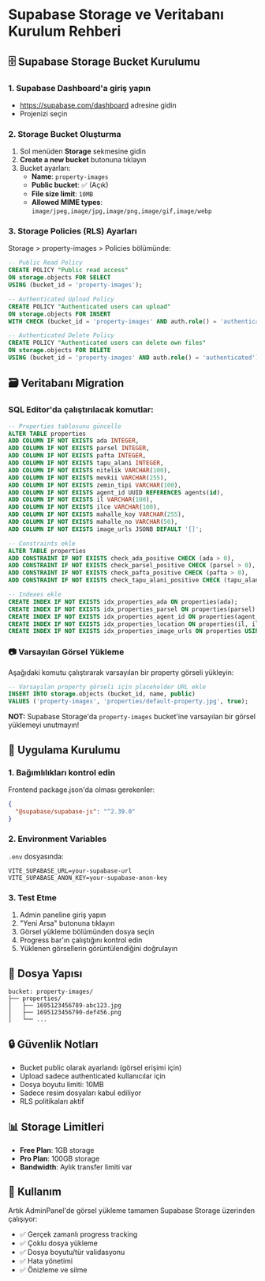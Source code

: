 # Supabase Storage ve Veritabanı Kurulum Rehberi

## 🗄️ Supabase Storage Bucket Kurulumu

### 1. Supabase Dashboard'a giriş yapın
- https://supabase.com/dashboard adresine gidin
- Projenizi seçin

### 2. Storage Bucket Oluşturma
1. Sol menüden **Storage** sekmesine gidin
2. **Create a new bucket** butonuna tıklayın
3. Bucket ayarları:
   - **Name**: `property-images`
   - **Public bucket**: ✅ (Açık)
   - **File size limit**: `10MB`
   - **Allowed MIME types**: `image/jpeg,image/jpg,image/png,image/gif,image/webp`

### 3. Storage Policies (RLS) Ayarları
Storage > property-images > Policies bölümünde:

```sql
-- Public Read Policy
CREATE POLICY "Public read access"
ON storage.objects FOR SELECT
USING (bucket_id = 'property-images');

-- Authenticated Upload Policy  
CREATE POLICY "Authenticated users can upload"
ON storage.objects FOR INSERT
WITH CHECK (bucket_id = 'property-images' AND auth.role() = 'authenticated');

-- Authenticated Delete Policy
CREATE POLICY "Authenticated users can delete own files"
ON storage.objects FOR DELETE
USING (bucket_id = 'property-images' AND auth.role() = 'authenticated');
```

## 🗃️ Veritabanı Migration

### SQL Editor'da çalıştırılacak komutlar:

```sql
-- Properties tablosunu güncelle
ALTER TABLE properties 
ADD COLUMN IF NOT EXISTS ada INTEGER,
ADD COLUMN IF NOT EXISTS parsel INTEGER,
ADD COLUMN IF NOT EXISTS pafta INTEGER,
ADD COLUMN IF NOT EXISTS tapu_alani INTEGER,
ADD COLUMN IF NOT EXISTS nitelik VARCHAR(100),
ADD COLUMN IF NOT EXISTS mevkii VARCHAR(255),
ADD COLUMN IF NOT EXISTS zemin_tipi VARCHAR(100),
ADD COLUMN IF NOT EXISTS agent_id UUID REFERENCES agents(id),
ADD COLUMN IF NOT EXISTS il VARCHAR(100),
ADD COLUMN IF NOT EXISTS ilce VARCHAR(100),
ADD COLUMN IF NOT EXISTS mahalle_koy VARCHAR(255),
ADD COLUMN IF NOT EXISTS mahalle_no VARCHAR(50),
ADD COLUMN IF NOT EXISTS image_urls JSONB DEFAULT '[]';

-- Constraints ekle
ALTER TABLE properties 
ADD CONSTRAINT IF NOT EXISTS check_ada_positive CHECK (ada > 0),
ADD CONSTRAINT IF NOT EXISTS check_parsel_positive CHECK (parsel > 0),
ADD CONSTRAINT IF NOT EXISTS check_pafta_positive CHECK (pafta > 0),
ADD CONSTRAINT IF NOT EXISTS check_tapu_alani_positive CHECK (tapu_alani > 0);

-- Indexes ekle
CREATE INDEX IF NOT EXISTS idx_properties_ada ON properties(ada);
CREATE INDEX IF NOT EXISTS idx_properties_parsel ON properties(parsel);
CREATE INDEX IF NOT EXISTS idx_properties_agent_id ON properties(agent_id);
CREATE INDEX IF NOT EXISTS idx_properties_location ON properties(il, ilce);
CREATE INDEX IF NOT EXISTS idx_properties_image_urls ON properties USING GIN(image_urls);
```

### 📷 Varsayılan Görsel Yükleme
Aşağıdaki komutu çalıştırarak varsayılan bir property görseli yükleyin:

```sql
-- Varsayılan property görseli için placeholder URL ekle
INSERT INTO storage.objects (bucket_id, name, public) 
VALUES ('property-images', 'properties/default-property.jpg', true);
```

**NOT:** Supabase Storage'da `property-images` bucket'ine varsayılan bir görsel yüklemeyi unutmayın!

## 🔧 Uygulama Kurulumu

### 1. Bağımlılıkları kontrol edin
Frontend package.json'da olması gerekenler:
```json
{
  "@supabase/supabase-js": "^2.39.0"
}
```

### 2. Environment Variables
`.env` dosyasında:
```
VITE_SUPABASE_URL=your-supabase-url
VITE_SUPABASE_ANON_KEY=your-supabase-anon-key
```

### 3. Test Etme
1. Admin paneline giriş yapın
2. "Yeni Arsa" butonuna tıklayın
3. Görsel yükleme bölümünden dosya seçin
4. Progress bar'ın çalıştığını kontrol edin
5. Yüklenen görsellerin görüntülendiğini doğrulayın

## 📁 Dosya Yapısı
```
bucket: property-images/
├── properties/
│   ├── 1695123456789-abc123.jpg
│   ├── 1695123456790-def456.png
│   └── ...
```

## 🔒 Güvenlik Notları
- Bucket public olarak ayarlandı (görsel erişimi için)
- Upload sadece authenticated kullanıcılar için
- Dosya boyutu limiti: 10MB
- Sadece resim dosyaları kabul ediliyor
- RLS politikaları aktif

## 📊 Storage Limitleri
- **Free Plan**: 1GB storage
- **Pro Plan**: 100GB storage
- **Bandwidth**: Aylık transfer limiti var

## 🚀 Kullanım
Artık AdminPanel'de görsel yükleme tamamen Supabase Storage üzerinden çalışıyor:
- ✅ Gerçek zamanlı progress tracking
- ✅ Çoklu dosya yükleme
- ✅ Dosya boyutu/tür validasyonu
- ✅ Hata yönetimi
- ✅ Önizleme ve silme